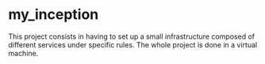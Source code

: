 # my_inception

This project consists in having to set up a small infrastructure composed of different
services under specific rules. The whole project is done in a virtual machine.
